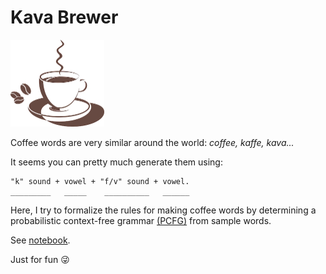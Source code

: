 # Kava Brewer

<img src="coffee.jpg" width="150"/>

Coffee words are very similar around the world: _coffee, kaffe, kava..._

It seems you can pretty much generate them using:

```text
"k" sound + vowel + "f/v" sound + vowel.
_________   _____    __________   ______
```

Here, I try to formalize the rules for making coffee words by determining a probabilistic context-free grammar [(PCFG)](https://en.wikipedia.org/wiki/Probabilistic_context-free_grammar) from sample words.

See [notebook](https://github.com/dustinmichels/kava-brewer/blob/main/kava.ipynb).

Just for fun :stuck_out_tongue_winking_eye:
